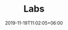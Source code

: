 ---
title: "Labs"
date: 2019-11-19T11:02:05+06:00
icon: "ti-panel"
description: "Ansible Techlabs"
type : "pages"
weight: 2
---